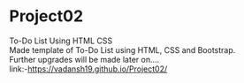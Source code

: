 # Project02
To-Do List Using HTML CSS
<br>
Made template of To-Do List using HTML, CSS and Bootstrap.
<br>
Further upgrades will be made later on....
<br>
link:-https://vadansh19.github.io/Project02/
